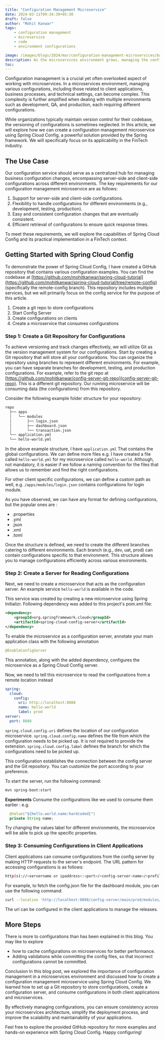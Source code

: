 ```yaml
---
title: "Configuration Management Microservice"
date: 2024-03-11T09:34:39+05:30
draft: false
author: "Mohit Kanwar"
tags:
    - configuration management
    - microservice
    - code
    - environment configurations

image: /images/blogs/2024/mar/configuration-management-microservices/banner.png
description: As the microservices environment grows, managing the configurations across becomes difficult. Let's work towards a sample application that serves configurations.
toc:
---
```


Configuration management is a crucial yet often overlooked aspect of working with microservices. In a microservices environment, managing various configurations, including those related to client applications, business processes, and technical settings, can become complex. This complexity is further amplified when dealing with multiple environments such as development, QA, and production, each requiring different configurations.

While organizations typically maintain version control for their codebase, the versioning of configurations is sometimes neglected. In this article, we will explore how we can create a configuration management microservice using Spring Cloud Config, a powerful solution provided by the Spring framework. We will specifically focus on its applicability in the FinTech industry.


## The Use Case
Our configuration service should serve as a centralized hub for managing business configuration changes, encompassing server-side and client-side configurations across different environments. The key requirements for our configuration management microservice are as follows:

1. Support for server-side and client-side configurations.
1. Flexibility to handle configurations for different environments (e.g., development, testing, production).
1. Easy and consistent configuration changes that are eventually consistent.
1. Efficient retrieval of configurations to ensure quick response times.

To meet these requirements, we will explore the capabilities of Spring Cloud Config and its practical implementation in a FinTech context.

## Getting Started with Spring Cloud Config
To demonstrate the power of Spring Cloud Config, I have created a GitHub repository that contains various configuration examples. You can find the codebase at [https://github.com/mohitkanwar/spring-cloud-tutorial](https://github.com/mohitkanwar/spring-cloud-tutorial/tree/remote-config) (specifically the remote-config branch). This repository includes multiple services, but we will primarily focus on the config service for the purpose of this article.


1. Create a git repo to store configurations
1. Start Config Server
1. Create configurations on clients
1. Create a microservice that consumes configurations

### Step 1: Create a Git Repository for Configurations
To achieve versioning and track changes effectively, we will utilize Git as the version management system for our configurations. Start by creating a Git repository that will store all your configurations. You can organize the repository using branches to represent different environments. For example, you can have separate branches for development, testing, and production configurations. For example, refer to the git repo at [https://github.com/mohitkanwar/config-server-git-repo](config-server-git-repo). This is a different git repository.
Our running microservice will be consuming data (the configurations) from this repository.

Consider the following example folder structure for your repository:

```txt
repo
  ├── apps
  │   └── modules
  │       ├── login.json
  │       ├── dashboard.json
  │       └── transaction.json
  └── application.yml
  └── hello-world.yml
```
In the above example structure, I have ```application.yml``` That contains the global configurations.
We can define more files e.g. I have created a file called ```hello-world.yml``` for my microservice called ```hello-world```.
Although, not mandatory, it is easier if we follow a naming convention for the files that allows us to remember and find the right configurations.

For other client specific configurations, we can define a custom path as well, e.g. ```/apps/modules/login.json``` contains configurations for login module.

As you have observed, we can have any format for defining configurations, but the popular ones are : 
- .properties
- .yml
- .json
- .xml
- .toml

Once the structure is defined, we need to create the different branches catering to different environments.
Each branch (e.g., dev, uat, prod) can contain configurations specific to that environment. This structure allows you to manage configurations efficiently across various environments.


### Step 2: Create a Server for Reading Configurations
Next, we need to create a microservice that acts as the configuration server. 
An example service ```hello-world``` is available in the code.

This service was created by creating a new microservice using Spring Initializr. Following dependency was added to this project's pom.xml file:

```xml
<dependency>
    <groupId>org.springframework.cloud</groupId>
    <artifactId>spring-cloud-config-server</artifactId>
</dependency>
```

To enable the microservice as a configuration server, annotate your main application class with the following annotation
```java
@EnableConfigServer
```
This annotation, along with the added dependency, configures the microservice as a Spring Cloud Config server.

Now, we need to tell this microservice to read the configurations from a remote location instead

```yml
spring:
  cloud:
    config:
      uri: http://localhost:8888
      name: hello-world
      label: prod
server:
  port: 8888
```
```spring.cloud.config.uri``` defines the location of our configuration microservice.
```spring.cloud.config.name``` defines the file from which the configuration needs to be picked up. It is not required to provide the extension.
```spring.cloud.config.label``` defines the branch for which the configurations need to be picked up.

This configuration establishes the connection between the config server and the Git repository. You can customize the port according to your preference.

To start the server, run the following command:
```bash
mvn spring-boot:start
```
**Experiments**
Consume the configurations like we used to consume them earlier : e.g. 
```java 
  @Value("${hello.world.name:hardcoded}")
  private String name;
```
Try changing the values label for different environments, the microservice will be able to pick up the specific properties.

### Step 3: Consuming Configurations in Client Applications
Client applications can consume configurations from the config server by making HTTP requests to the server's endpoint. The URL pattern for accessing configurations is as follows:


```bash
http(s)://<servername or ipaddress>:<port>/<config-server-name>/<profileName>/<label>/<path>
```
For example, to fetch the config.json file for the dashboard module, you can use the following command:



```bash
curl --location 'http://localhost:8888/config-server/main/prod/modules/dashboard/config.json'
```
The url can be configured in the client applications to manage the releases.

## More Steps
There is more to configurations than has been explained in this blog. You may like to explore
- how to cache configurations on microservices for better performance.
- Adding validations while committing the config files, so that incorrect configurations cannot be committed.

Conclusion
In this blog post, we explored the importance of configuration management in a microservices environment and discussed how to create a configuration management microservice using Spring Cloud Config. We learned how to set up a Git repository to store configurations, create a configuration server, and consume configurations in both client applications and microservices. 

By effectively managing configurations, you can ensure consistency across your microservices architecture, simplify the deployment process, and improve the scalability and maintainability of your applications.

Feel free to explore the provided GitHub repository for more examples and hands-on experience with Spring Cloud Config. Happy configuring!
